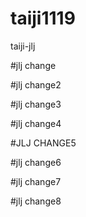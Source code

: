 # taiji1119
taiji-jlj



#jlj change

#jlj change2


#jlj change3


#jlj change4

#JLJ CHANGE5

#jlj change6

#jlj change7


#jlj change8

